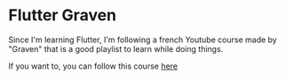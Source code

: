 # Flutter Graven

Since I'm learning Flutter, I'm following a french Youtube course made by "Graven" that is a good playlist to learn while doing things.

If you want to, you can follow this course [here](https://www.youtube.com/watch?v=eKoo5gkEFjQ&list=PLMS9Cy4Enq5LUTdetDXnCwf8Q2j0xeMGD&ab_channel=Graven-D%C3%A9veloppement)
